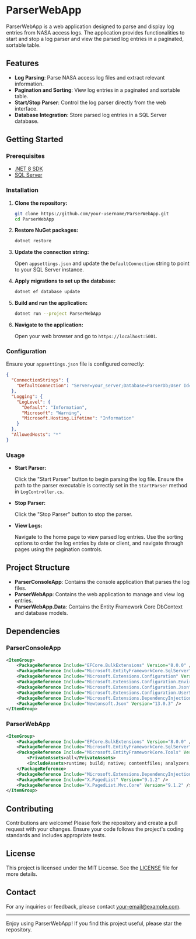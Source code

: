 
# ParserWebApp

ParserWebApp is a web application designed to parse and display log entries from NASA access logs. The application provides functionalities to start and stop a log parser and view the parsed log entries in a paginated, sortable table.

## Features

- **Log Parsing**: Parse NASA access log files and extract relevant information.
- **Pagination and Sorting**: View log entries in a paginated and sortable table.
- **Start/Stop Parser**: Control the log parser directly from the web interface.
- **Database Integration**: Store parsed log entries in a SQL Server database.

## Getting Started

### Prerequisites

- [.NET 8 SDK](https://dotnet.microsoft.com/download/dotnet/8.0)
- [SQL Server](https://www.microsoft.com/en-us/sql-server/sql-server-downloads)

### Installation

1. **Clone the repository:**
    ```bash
    git clone https://github.com/your-username/ParserWebApp.git
    cd ParserWebApp
    ```

2. **Restore NuGet packages:**
    ```bash
    dotnet restore
    ```

3. **Update the connection string:**

    Open `appsettings.json` and update the `DefaultConnection` string to point to your SQL Server instance.

4. **Apply migrations to set up the database:**
    ```bash
    dotnet ef database update
    ```

5. **Build and run the application:**
    ```bash
    dotnet run --project ParserWebApp
    ```

6. **Navigate to the application:**

    Open your web browser and go to `https://localhost:5001`.

### Configuration

Ensure your `appsettings.json` file is configured correctly:

```json
{
  "ConnectionStrings": {
    "DefaultConnection": "Server=your_server;Database=ParserDb;User Id=your_user;Password=your_password;"
  },
  "Logging": {
    "LogLevel": {
      "Default": "Information",
      "Microsoft": "Warning",
      "Microsoft.Hosting.Lifetime": "Information"
    }
  },
  "AllowedHosts": "*"
}
```

### Usage

- **Start Parser:**

    Click the "Start Parser" button to begin parsing the log file. Ensure the path to the parser executable is correctly set in the `StartParser` method in `LogController.cs`.

- **Stop Parser:**

    Click the "Stop Parser" button to stop the parser.

- **View Logs:**

    Navigate to the home page to view parsed log entries. Use the sorting options to order the log entries by date or client, and navigate through pages using the pagination controls.

## Project Structure

- **ParserConsoleApp**: Contains the console application that parses the log files.
- **ParserWebApp**: Contains the web application to manage and view log entries.
- **ParserWebApp.Data**: Contains the Entity Framework Core DbContext and database models.

## Dependencies

### ParserConsoleApp

```xml
<ItemGroup>
    <PackageReference Include="EFCore.BulkExtensions" Version="8.0.0" />
    <PackageReference Include="Microsoft.EntityFrameworkCore.SqlServer" Version="8.0.3" />
    <PackageReference Include="Microsoft.Extensions.Configuration" Version="8.0.0" />
    <PackageReference Include="Microsoft.Extensions.Configuration.EnvironmentVariables" Version="8.0.0" />
    <PackageReference Include="Microsoft.Extensions.Configuration.Json" Version="8.0.0" />
    <PackageReference Include="Microsoft.Extensions.Configuration.UserSecrets" Version="8.0.0" />
    <PackageReference Include="Microsoft.Extensions.DependencyInjection" Version="8.0.0" />
    <PackageReference Include="Newtonsoft.Json" Version="13.0.3" />
</ItemGroup>
```

### ParserWebApp

```xml
<ItemGroup>
    <PackageReference Include="EFCore.BulkExtensions" Version="8.0.0" />
    <PackageReference Include="Microsoft.EntityFrameworkCore.SqlServer" Version="8.0.3" />
    <PackageReference Include="Microsoft.EntityFrameworkCore.Tools" Version="8.0.0">
        <PrivateAssets>all</PrivateAssets>
        <IncludeAssets>runtime; build; native; contentfiles; analyzers; buildtransitive</IncludeAssets>
    </PackageReference>
    <PackageReference Include="Microsoft.Extensions.DependencyInjection" Version="8.0.0" />
    <PackageReference Include="X.PagedList" Version="9.1.2" />
    <PackageReference Include="X.PagedList.Mvc.Core" Version="9.1.2" />
</ItemGroup>
```

## Contributing

Contributions are welcome! Please fork the repository and create a pull request with your changes. Ensure your code follows the project's coding standards and includes appropriate tests.

## License

This project is licensed under the MIT License. See the [LICENSE](LICENSE) file for more details.

## Contact

For any inquiries or feedback, please contact [your-email@example.com](mailto:your-email@example.com).

---

Enjoy using ParserWebApp! If you find this project useful, please star the repository.
